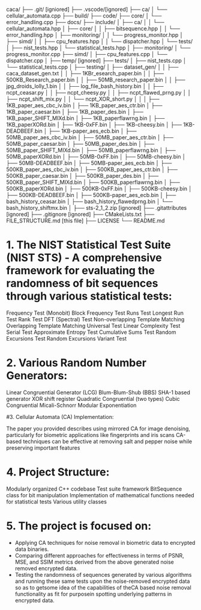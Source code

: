 caca/
├── .git/ [igniored]
├── .vscode/[ignored]
├── ca/
│    └── cellular_automata.cpp
├── build/
├── code/
├── core/
│    └── error_handling.cpp
├── docs/
├── include/
│	 ├── ca/
│	 │    └── cellular_automata.hpp
│	 ├── core/
│	 │    ├── bitsequence.hpp
│	 │    └── error_handling.hpp
│	 ├── monitoring/
│	 │    └── progress_monitor.hpp
│	 ├── simd/
│	 │    ├── cpu_features.hpp
│	 │    └── dispatcher.hpp
│	 └── tests/
│      	      ├── nist_tests.hpp
│	      └── statistical_tests.hpp
│
├── monitoring/
│    └── progress_monitor.cpp
├── simd/
│    ├── cpu_features.cpp
│    └── dispatcher.cpp
│
├── temp/ [ignored]
├── tests/
│    ├── nist_tests.cpp
│    └── statistical_tests.cpp
│
├── testing/
│   ├── dataset_gen/
│   │   ├── caca_dataset_gen.txt
│   │   ├── 1KBr_esearch_paper.bin
│   │   ├── 500KB_Research_paper.bin
│   │   ├── 50MB_research_paper.bin
│   │   ├── jpg_droids_lolly_1.bin
│   │   ├── log_file_bash_history.bin
│   │   ├── ncpt_ceasar.py
│   │   ├── ncpt_cheesy.py
│   │   ├── ncpt_flawed_prng.py
│   │   ├── ncpt_shift_mix.py
│   │   └── ncpt_XOR_short.py
│   │
│   ├── 1KB_paper_aes_cbc_iv.bin
│   ├── 1KB_paper_aes_ctr.bin
│   ├── 1KB_paper_caesar.bin
│   ├── 1KB_paper_des.bin
│   ├── 1KB_paper_SHIFT_MIXd.bin
│   ├── 1KB_paperflawrng.bin
│   ├── 1KB_paperXORd.bin
│   ├── 1KB-0xFF.bin
│   ├── 1KB-cheesy.bin
│   ├── 1KB-DEADBEEF.bin
│   ├── 1KB-paper_aes_ecb.bin
│   ├── 50MB_paper_aes_cbc_iv.bin
│   ├── 50MB_paper_aes_ctr.bin
│   ├── 50MB_paper_caesar.bin
│   ├── 50MB_paper_des.bin
│   ├── 50MB_paper_SHIFT_MIXd.bin
│   ├── 50MB_paperflawrng.bin
│   ├── 50MB_paperXORd.bin
│   ├── 50MB-0xFF.bin
│   ├── 50MB-cheesy.bin
│   ├── 50MB-DEADBEEF.bin
│   ├── 50MB-paper_aes_ecb.bin
│   ├── 500KB_paper_aes_cbc_iv.bin
│   ├── 500KB_paper_aes_ctr.bin
│   ├── 500KB_paper_caesar.bin
│   ├── 500KB_paper_des.bin
│   ├── 500KB_paper_SHIFT_MIXd.bin
│   ├── 500KB_paperflawrng.bin
│   ├── 500KB_paperXORd.bin
│   ├── 500KB-0xFF.bin
│   ├── 500KB-cheesy.bin
│   ├── 500KB-DEADBEEF.bin
│   ├── 500KB-paper_aes_ecb.bin
│   ├── bash_history_ceasar.bin
│   ├── bash_history_flawedprng.bin
│   └── bash_history_shiftmx.bin
│
├── sts-2_1_2.zip [ignored]
├── .gitattributes [ignored]
├── .gitignore [ignored]
├── CMakeLists.txt
├── FILE_STRUCTURE.md [this file]
├── LICENSE
└── README.md


# 1. The NIST Statistical Test Suite (NIST STS) - A comprehensive framework for evaluating the randomness of bit sequences through various statistical tests:

Frequency Test (Monobit)
Block Frequency Test
Runs Test
Longest Run Test
Rank Test
DFT (Spectral) Test
Non-overlapping Template Matching
Overlapping Template Matching
Universal Test
Linear Complexity Test
Serial Test
Approximate Entropy Test
Cumulative Sums Test
Random Excursions Test
Random Excursions Variant Test


# 2. Various Random Number Generators:

Linear Congruential Generator (LCG)
Blum-Blum-Shub (BBS)
SHA-1 based generator
XOR shift register
Quadratic Congruential (two types)
Cubic Congruential
Micali-Schnorr
Modular Exponentiation


#3. Cellular Automata (CA) Implementation:

The paper you provided describes using mirrored CA for image denoising, particularly for biometric applications like fingerprints and iris scans
CA-based techniques can be effective at removing salt and pepper noise while preserving important features


# 4. Project Structure:

Modularly organized C++ codebase
Test suite framework
BitSequence class for bit manipulation
Implementation of mathematical functions needed for statistical tests
Various utility classes


# 5. The project is focused on:

- Applying CA techniques for noise removal in biometric data to encrypted data binaries.
- Comparing different approaches for effectiveness in terms of PSNR, MSE, and SSIM metrics derived from the above generated noise removed encrypted data.
- Testing the randomness of sequences generated by various algorithms and running these same tests upon the noise-removed encrypted data so as to getsome idea of the capabilities of theCA based noise removal functionality as fit for purposein spotting underlying patterns in encrypted data.
